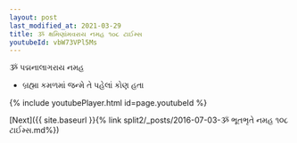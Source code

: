 ```yaml
---
layout: post
last_modified_at: 2021-03-29
title: ૐ ક્ષમિણાંમવરાય નમહ ૧૦૮ ટાઈમ્સ
youtubeId: vbW73VPl5Ms
---
```

 
 
 ૐ પદ્મનાલાગરાય નમહ  
 
 -  બ્રહ્મા કમળમાં જન્મે તે પહેલાં કોણ હતા 
 
  
 
  
 
 
 
 
 
 


{% include youtubePlayer.html id=page.youtubeId %}
 
[Next]({{ site.baseurl }}{% link  split2/_posts/2016-07-03-ૐ ભૂતભૃતે નમહ ૧૦૮ ટાઈમ્સ.md%})
 
